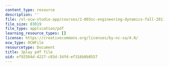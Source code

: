 ```yaml
---
content_type: resource
description: ''
file: /ol-ocw-studio-app/courses/2-003sc-engineering-dynamics-fall-2011/ef92584d4227c03d34fdef316b8b8557_cd8lDtAtJbE.pdf
file_size: 83019
file_type: application/pdf
learning_resource_types: []
license: https://creativecommons.org/licenses/by-nc-sa/4.0/
ocw_type: OCWFile
resourcetype: Document
title: 3play pdf file
uid: ef92584d-4227-c03d-34fd-ef316b8b8557
---
```


